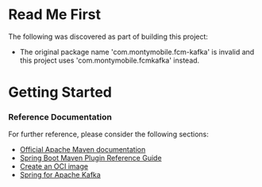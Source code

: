 # Read Me First
The following was discovered as part of building this project:

* The original package name 'com.montymobile.fcm-kafka' is invalid and this project uses 'com.montymobile.fcmkafka' instead.

# Getting Started

### Reference Documentation
For further reference, please consider the following sections:

* [Official Apache Maven documentation](https://maven.apache.org/guides/index.html)
* [Spring Boot Maven Plugin Reference Guide](https://docs.spring.io/spring-boot/docs/3.0.4/maven-plugin/reference/html/)
* [Create an OCI image](https://docs.spring.io/spring-boot/docs/3.0.4/maven-plugin/reference/html/#build-image)
* [Spring for Apache Kafka](https://docs.spring.io/spring-boot/docs/3.0.4/reference/htmlsingle/#messaging.kafka)

